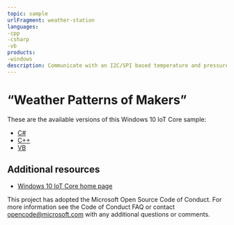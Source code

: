```yaml
---
topic: sample
urlFragment: weather-station
languages:
-cpp
-csharp
-vb
products:
-windows
description: Communicate with an I2C/SPI based temperature and pressure sensor.
---
```


# “Weather Patterns of Makers”

These are the available versions of this Windows 10 IoT Core sample:

*	[C#](./CS/README.md)
*	[C++](./CPP/README.md)
*	[VB](./VB/README.md)

## Additional resources
* [Windows 10 IoT Core home page](https://developer.microsoft.com/en-us/windows/iot/)

This project has adopted the Microsoft Open Source Code of Conduct. For more information see the Code of Conduct FAQ or contact <opencode@microsoft.com> with any additional questions or comments.
